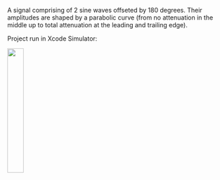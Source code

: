 A signal comprising of 2 sine waves offseted by 180 degrees. 
Their amplitudes are shaped by a parabolic curve (from no attenuation in the middle up to total attenuation at the leading and trailing edge).

Project run in Xcode Simulator:

<img src="https://github.com/user-attachments/assets/162214e5-40c5-4be6-9de1-a0877728617a" width=27% height=27%>

